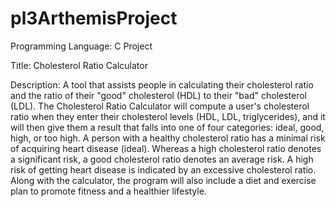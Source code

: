 # pl3ArthemisProject

Programming Language: C Project 

Title: Cholesterol Ratio Calculator

Description: 
A tool that assists people in calculating their cholesterol ratio and the ratio of their "good" cholesterol (HDL) to their "bad" cholesterol (LDL). 
The Cholesterol Ratio Calculator will compute a user's cholesterol ratio when they enter their cholesterol levels (HDL, LDL, triglycerides), 
and it will then give them a result that falls into one of four categories: ideal, good, high, or too high. A person with a healthy cholesterol ratio 
has a minimal risk of acquiring heart disease (ideal). Whereas a high cholesterol ratio denotes a significant risk, a good cholesterol ratio denotes an 
average risk. A high risk of getting heart disease is indicated by an excessive cholesterol ratio. Along with the calculator, the program will also 
include a diet and exercise plan to promote fitness and a healthier lifestyle.

